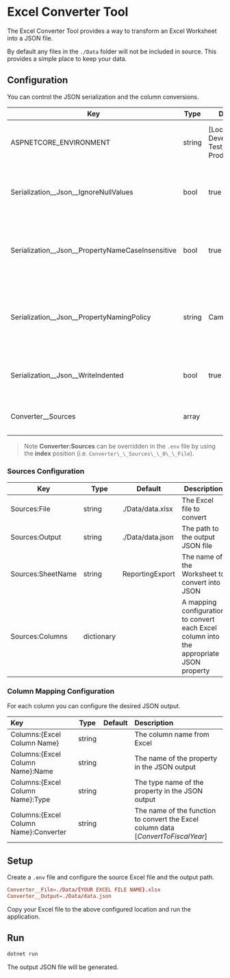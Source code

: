 # Excel Converter Tool

The Excel Converter Tool provides a way to transform an Excel Worksheet into a JSON file.

By default any files in the `./Data` folder will not be included in source. This provides a simple place to keep your data.

## Configuration

You can control the JSON serialization and the column conversions.

| Key                                                  | Type   | Default                                | Description                                                               |
| ---------------------------------------------------- | ------ | -------------------------------------- | ------------------------------------------------------------------------- |
| ASPNETCORE_ENVIRONMENT                               | string | [Local, Development, Test, Production] | The environment controls what configuration files is used                 |
| Serialization\_\_Json\_\_IgnoreNullValues            | bool   | true                                   | Whether to ignore null values when serializing JSON [true, false].        |
| Serialization\_\_Json\_\_PropertyNameCaseInsensitive | bool   | true                                   | Whether to ignore case sensitivity when deserializing JSON [true, false]. |
| Serialization\_\_Json\_\_PropertyNamingPolicy        | string | CamelCase                              | What property naming policy to use when serializing JSON [CamelCase].     |
| Serialization\_\_Json\_\_WriteIndented               | bool   | true                                   | Whether to indent serialized JSON [true, false].                          |
| Converter\_\_Sources                                 | array  |                                        | The configuration for each source.                                        |

> Note **Converter:Sources** can be overridden in the `.env` file by using the **index** position (i.e. `Converter\_\_Sources\_\_0\_\_File`).

### Sources Configuration

| Key               | Type       | Default          | Description                                                                             |
| ----------------- | ---------- | ---------------- | --------------------------------------------------------------------------------------- |
| Sources:File      | string     | ./Data/data.xlsx | The Excel file to convert                                                               |
| Sources:Output    | string     | ./Data/data.json | The path to the output JSON file                                                        |
| Sources:SheetName | string     | ReportingExport  | The name of the Worksheet to convert into JSON                                          |
| Sources:Columns   | dictionary |                  | A mapping configuration to convert each Excel column into the appropriate JSON property |

### Column Mapping Configuration

For each column you can configure the desired JSON output.

| Key                                   |  Type  | Default | Description                                                                       |
| :------------------------------------ | :----: | :------ | :-------------------------------------------------------------------------------- |
| Columns:{Excel Column Name}           | string |         | The column name from Excel                                                        |
| Columns:{Excel Column Name}:Name      | string |         | The name of the property in the JSON output                                       |
| Columns:{Excel Column Name}:Type      | string |         | The type name of the property in the JSON output                                  |
| Columns:{Excel Column Name}:Converter | string |         | The name of the function to convert the Excel column data [_ConvertToFiscalYear_] |

## Setup

Create a `.env` file and configure the source Excel file and the output path.

```conf
Converter__File=./Data/{YOUR EXCEL FILE NAME}.xlsx
Converter__Output=./Data/data.json
```

Copy your Excel file to the above configured location and run the application.

## Run

```sh
dotnet run
```

The output JSON file will be generated.
